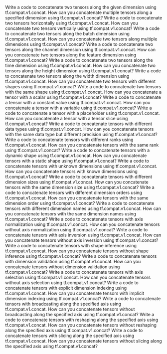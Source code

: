 Write a code to concatenate two tensors along the given dimension using tf.compat.v1.concat.
How can you concatenate multiple tensors along a specified dimension using tf.compat.v1.concat?
Write a code to concatenate two tensors horizontally using tf.compat.v1.concat.
How can you concatenate two tensors vertically using tf.compat.v1.concat?
Write a code to concatenate two tensors along the batch dimension using tf.compat.v1.concat.
How can you concatenate two tensors along multiple dimensions using tf.compat.v1.concat?
Write a code to concatenate two tensors along the channel dimension using tf.compat.v1.concat.
How can you concatenate two tensors along the feature dimension using tf.compat.v1.concat?
Write a code to concatenate two tensors along the time dimension using tf.compat.v1.concat.
How can you concatenate two tensors along the height dimension using tf.compat.v1.concat?
Write a code to concatenate two tensors along the width dimension using tf.compat.v1.concat.
How can you concatenate two tensors with different shapes using tf.compat.v1.concat?
Write a code to concatenate two tensors with the same shape using tf.compat.v1.concat.
How can you concatenate a tensor with a scalar using tf.compat.v1.concat?
Write a code to concatenate a tensor with a constant value using tf.compat.v1.concat.
How can you concatenate a tensor with a variable using tf.compat.v1.concat?
Write a code to concatenate a tensor with a placeholder using tf.compat.v1.concat.
How can you concatenate a tensor with a tensor slice using tf.compat.v1.concat?
Write a code to concatenate tensors with different data types using tf.compat.v1.concat.
How can you concatenate tensors with the same data type but different precision using tf.compat.v1.concat?
Write a code to concatenate tensors with different ranks using tf.compat.v1.concat.
How can you concatenate tensors with the same rank using tf.compat.v1.concat?
Write a code to concatenate tensors with a dynamic shape using tf.compat.v1.concat.
How can you concatenate tensors with a static shape using tf.compat.v1.concat?
Write a code to concatenate tensors with unknown dimensions using tf.compat.v1.concat.
How can you concatenate tensors with known dimensions using tf.compat.v1.concat?
Write a code to concatenate tensors with different dimension sizes using tf.compat.v1.concat.
How can you concatenate tensors with the same dimension size using tf.compat.v1.concat?
Write a code to concatenate tensors with different dimension orders using tf.compat.v1.concat.
How can you concatenate tensors with the same dimension order using tf.compat.v1.concat?
Write a code to concatenate tensors with different dimension names using tf.compat.v1.concat.
How can you concatenate tensors with the same dimension names using tf.compat.v1.concat?
Write a code to concatenate tensors with axis normalization using tf.compat.v1.concat.
How can you concatenate tensors without axis normalization using tf.compat.v1.concat?
Write a code to concatenate tensors with axis inversion using tf.compat.v1.concat.
How can you concatenate tensors without axis inversion using tf.compat.v1.concat?
Write a code to concatenate tensors with shape inference using tf.compat.v1.concat.
How can you concatenate tensors without shape inference using tf.compat.v1.concat?
Write a code to concatenate tensors with dimension validation using tf.compat.v1.concat.
How can you concatenate tensors without dimension validation using tf.compat.v1.concat?
Write a code to concatenate tensors with axis selection using tf.compat.v1.concat.
How can you concatenate tensors without axis selection using tf.compat.v1.concat?
Write a code to concatenate tensors with explicit dimension indexing using tf.compat.v1.concat.
How can you concatenate tensors with implicit dimension indexing using tf.compat.v1.concat?
Write a code to concatenate tensors with broadcasting along the specified axis using tf.compat.v1.concat.
How can you concatenate tensors without broadcasting along the specified axis using tf.compat.v1.concat?
Write a code to concatenate tensors with reshaping along the specified axis using tf.compat.v1.concat.
How can you concatenate tensors without reshaping along the specified axis using tf.compat.v1.concat?
Write a code to concatenate tensors with slicing along the specified axis using tf.compat.v1.concat.
How can you concatenate tensors without slicing along the specified axis using tf.compat.v1.concat?